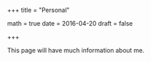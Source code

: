 +++
title = "Personal"

math = true
date = 2016-04-20
draft = false

+++

This page will have much information about me. 